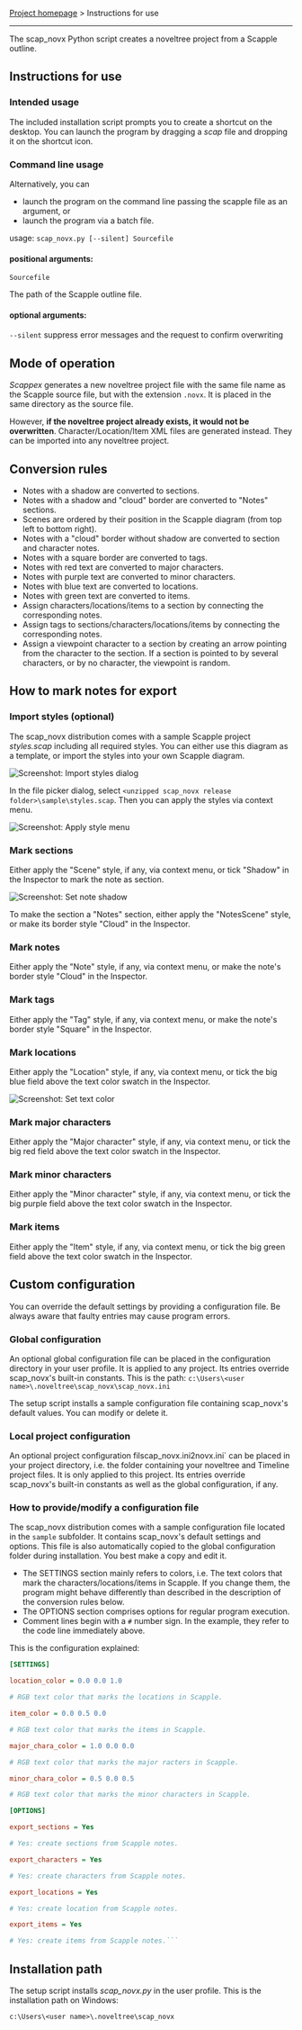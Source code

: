 [Project homepage](https://github.com/peter88213/scap_novx) > Instructions for use

---

The scap_novx Python script creates a noveltree project from a Scapple outline.

## Instructions for use

### Intended usage

The included installation script prompts you to create a shortcut on the desktop. You can launch the program by dragging a *scap* file and dropping it on the shortcut icon. 

### Command line usage

Alternatively, you can

- launch the program on the command line passing the scapple file as an argument, or
- launch the program via a batch file.

usage: `scap_novx.py [--silent] Sourcefile`

#### positional arguments:

`Sourcefile` 

The path of the Scapple outline file.

#### optional arguments:

`--silent`  suppress error messages and the request to confirm overwriting

## Mode of operation

*Scappex* generates a new noveltree project file with the same file name as the Scapple source file, 
but with the extension `.novx`. It is placed in the same directory as the source file. 

However, **if the noveltree project already exists, it would not be overwritten**. Character/Location/Item 
XML files are generated instead. They can be imported into any noveltree project.

## Conversion rules

- Notes with a shadow are converted to sections. 
- Notes with a shadow and "cloud" border are converted to "Notes" sections. 
- Scenes are ordered by their position in the Scapple diagram (from top left to bottom right).
- Notes with a "cloud" border without shadow are converted to section and character notes.
- Notes with a square border are converted to tags.
- Notes with red text are converted to major characters.
- Notes with purple text are converted to minor characters.
- Notes with blue text are converted to locations. 
- Notes with green text are converted to items.
- Assign characters/locations/items to a section by connecting the corresponding notes.
- Assign tags to sections/characters/locations/items by connecting the corresponding notes.
- Assign a viewpoint character to a section by creating an arrow pointing from the character to the section. If a section is pointed to by several characters, or by no character, the viewpoint is random.

## How to mark notes for export

### Import styles (optional)

The scap_novx distribution comes with a sample Scapple project *styles.scap* including all required styles. You can either use this diagram as a template, or import the styles into your own Scapple diagram. 

![Screenshot: Import styles dialog](Screenshots/import_styles.png)

In the file picker dialog, select `<unzipped scap_novx release folder>\sample\styles.scap`. Then you can apply the styles via context menu.

![Screenshot: Apply style menu](Screenshots/apply_styles.png)

### Mark sections

Either apply the "Scene" style, if any, via context menu, or tick "Shadow" in the Inspector to mark the note as section.

![Screenshot: Set note shadow](Screenshots/mark_section.png)

To make the section a "Notes" section, either apply the "NotesScene" style, or make its border style "Cloud" in the Inspector.

### Mark notes

Either apply the "Note" style, if any, via context menu, or make the note's border style "Cloud" in the Inspector.

### Mark tags

Either apply the "Tag" style, if any, via context menu, or make the note's border style "Square" in the Inspector.

### Mark locations

Either apply the "Location" style, if any, via context menu, or tick the big blue field above the text color swatch in the Inspector.

![Screenshot: Set text color](Screenshots/mark_location.png)

### Mark major characters

Either apply the "Major character" style, if any, via context menu, or tick the big red field above the text color swatch in the Inspector.

### Mark minor characters

Either apply the "Minor character" style, if any, via context menu, or tick the big purple field above the text color swatch in the Inspector.

### Mark items

Either apply the "Item" style, if any, via context menu, or tick the big green field above the text color swatch in the Inspector.


## Custom configuration

You can override the default settings by providing a configuration file. Be always aware that faulty entries may cause program errors. 

### Global configuration

An optional global configuration file can be placed in the configuration directory in your user profile. It is applied to any project. Its entries override scap_novx's built-in constants. This is the path:
`c:\Users\<user name>\.noveltree\scap_novx\scap_novx.ini`
  
The setup script installs a sample configuration file containing scap_novx's default values. You can modify or delete it. 

### Local project configuration

An optional project configuration filscap_novx.ini2novx.ini` can be placed in your project directory, i.e. the folder containing your noveltree and Timeline project files. It is only applied to this project. Its entries override scap_novx's built-in constants as well as the global configuration, if any.

### How to provide/modify a configuration file

The scap_novx distribution comes with a sample configuration file located in the `sample` subfolder. It contains scap_novx's default settings and options. This file is also automatically copied to the global configuration folder during installation. You best make a copy and edit it.

- The SETTINGS section mainly refers to colors, i.e. The text colors that mark the characters/locations/items in Scapple. If you change them, the program might behave differently than described in the description of the conversion rules below. 
- The OPTIONS section comprises options for regular program execution. 
- Comment lines begin with a `#` number sign. In the example, they refer to the code line immediately above.

This is the configuration explained: 

```ini
[SETTINGS]

location_color = 0.0 0.0 1.0

# RGB text color that marks the locations in Scapple.

item_color = 0.0 0.5 0.0

# RGB text color that marks the items in Scapple.

major_chara_color = 1.0 0.0 0.0

# RGB text color that marks the major racters in Scapple.

minor_chara_color = 0.5 0.0 0.5

# RGB text color that marks the minor characters in Scapple.

[OPTIONS]

export_sections = Yes

# Yes: create sections from Scapple notes.

export_characters = Yes

# Yes: create characters from Scapple notes.

export_locations = Yes

# Yes: create location from Scapple notes.

export_items = Yes

# Yes: create items from Scapple notes.```

```

## Installation path

The setup script installs *scap_novx.py* in the user profile. This is the installation path on Windows: 

`c:\Users\<user name>\.noveltree\scap_novx`
    
